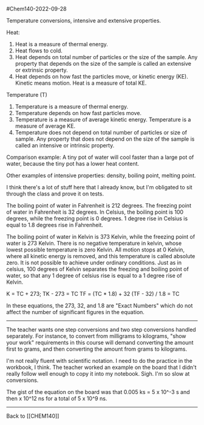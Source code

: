 #Chem140-2022-09-28

Temperature conversions, intensive and extensive properties.

Heat:
1) Heat is a measure of thermal energy.
2) Heat flows to cold.
3) Heat depends on total number of particles or the size of the sample.  Any property that depends on the size of the sample is called an extensive or extrinsic property.
4) Heat depends on how fast the particles move, or kinetic energy (KE).  Kinetic means motion.  Heat is a measure of total KE.

Temperature (T)
1) Temperature is a measure of thermal energy.
2) Temperature depends on how fast particles move.
3) Temperature is a measure of average kinetic energy.  Temperature is a measure of average KE.
4) Temperature does not depend on total number of particles or size of sample.  Any property that does not depend on the size of the sample is called an intensive or intrinsic property.

Comparison example:  A tiny pot of water will cool faster than a large pot of water, because the tiny pot has a lower heat content.

Other examples of intensive properties: density, boiling point, melting point.

I think there's a lot of stuff here that I already know, but I'm obligated to sit through the class and prove it on tests.

The boiling point of water in Fahrenheit is 212 degrees.  The freezing point of water in Fahrenheit is 32 degrees.  In Celsius, the boiling point is 100 degrees, while the freezing point is 0 degrees.  1 degree rise in Celsius is equal to 1.8 degrees rise in Fahrenheit.

The boiling point of water in Kelvin is 373 Kelvin, while the freezing point of water is 273 Kelvin.  There is no negative temperature in kelvin, whose lowest possible temperature is zero Kelvin.  All motion stops at 0 Kelvin, where all kinetic energy is removed, and this temperature is called absolute zero.  It is not possible to achieve under ordinary conditions.  Just as in celsius, 100 degrees of Kelvin separates the freezing and boiling point of water, so that any 1 degree of celsius rise is equal to a 1 degree rise of Kelvin.

K = TC + 273; TK - 273 = TC
TF = (TC * 1.8) + 32
(TF - 32) / 1.8 = TC

In these equations, the 273, 32, and 1.8 are "Exact Numbers" which do not affect the number of significant figures in the equation.

---
The teacher wants one step conversions and two step conversions handled separately.  For instance, to convert from milligrams to kilograms, "show your work" requirements in this course will demand converting the amount first to grams, and then converting the amount from grams to kilograms.

I'm not really fluent with scientific notation.  I need to do the practice in the workbook, I think.  The teacher worked an example on the board that I didn't really follow well enough to copy it into my notebook.  Sigh.  I'm so slow at conversions.

The gist of the equation on the board was that 0.005 ks = 5 x 10^-3 s and then x 10^12 ns for a total of 5 x 10^9 ns.

---
Back to [[CHEM140]]